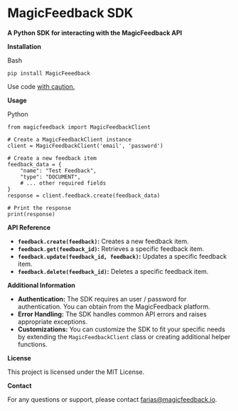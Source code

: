 # MagicFeedback SDK

**A Python SDK for interacting with the MagicFeedback API**

**Installation**

Bash

```
pip install MagicFeeedback

```

Use code [with caution.](/faq#coding)

**Usage**

Python

```
from magicfeedback import MagicFeedbackClient

# Create a MagicFeedbackClient instance
client = MagicFeedbackClient('email', 'password')

# Create a new feedback item
feedback_data = {
    "name": "Test Feedback",
    "type": "DOCUMENT",
    # ... other required fields
}
response = client.feedback.create(feedback_data)

# Print the response
print(response)

```

**API Reference**

- **`feedback.create(feedback)`:** Creates a new feedback item.
- **`feedback.get(feedback_id)`:** Retrieves a specific feedback item.
- **`feedback.update(feedback_id, feedback)`:** Updates a specific feedback item.
- **`feedback.delete(feedback_id)`:** Deletes a specific feedback item.

**Additional Information**

- **Authentication:** The SDK requires an user / password for authentication. You can obtain from the MagicFeedback platform.
- **Error Handling:** The SDK handles common API errors and raises appropriate exceptions.
- **Customizations:** You can customize the SDK to fit your specific needs by extending the `MagicFeedbackClient` class or creating additional helper functions.

**License**

This project is licensed under the MIT License.

**Contact**

For any questions or support, please contact farias@magicfeedback.io.
